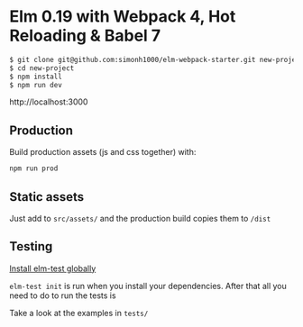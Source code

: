 # Elm 0.19 with Webpack 4, Hot Reloading & Babel 7

```sh
$ git clone git@github.com:simonh1000/elm-webpack-starter.git new-project
$ cd new-project
$ npm install
$ npm run dev
```

http://localhost:3000

## Production

Build production assets (js and css together) with:

```sh
npm run prod
```

## Static assets

Just add to `src/assets/` and the production build copies them to `/dist`

## Testing

[Install elm-test globally](https://github.com/elm-community/elm-test#running-tests-locally)

`elm-test init` is run when you install your dependencies. After that all you need to do to run the tests is


Take a look at the examples in `tests/`
